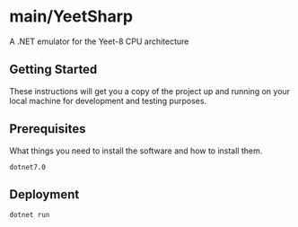# main/YeetSharp

A .NET emulator for the Yeet-8 CPU architecture

## Getting Started

These instructions will get you a copy of the project up and running on your local machine for development and testing purposes.

## Prerequisites

What things you need to install the software and how to install them.

`dotnet7.0`

## Deployment

`dotnet run`
